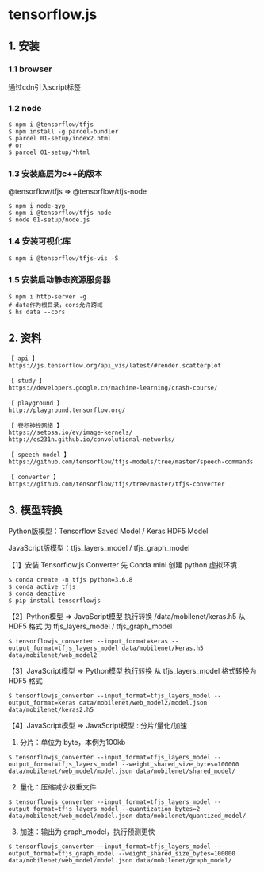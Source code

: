 # tensorflow.js
## 1. 安装
### 1.1 browser
通过cdn引入script标签
### 1.2 node
```
$ npm i @tensorflow/tfjs
$ npm install -g parcel-bundler
$ parcel 01-setup/index2.html
# or
$ parcel 01-setup/*html
```
### 1.3 安装底层为c++的版本
@tensorflow/tfjs => @tensorflow/tfjs-node
```
$ npm i node-gyp
$ npm i @tensorflow/tfjs-node
$ node 01-setup/node.js
```
### 1.4 安装可视化库
```
$ npm i @tensorflow/tfjs-vis -S
```

### 1.5 安装启动静态资源服务器
```
$ npm i http-server -g
# data作为根目录，cors允许跨域
$ hs data --cors
```

## 2. 资料
```
【 api 】
https://js.tensorflow.org/api_vis/latest/#render.scatterplot

【 study 】
https://developers.google.cn/machine-learning/crash-course/

【 playground 】
http://playground.tensorflow.org/

【 卷积神经网络 】
https://setosa.io/ev/image-kernels/
http://cs231n.github.io/convolutional-networks/

【 speech model 】
https://github.com/tensorflow/tfjs-models/tree/master/speech-commands

【 converter 】
https://github.com/tensorflow/tfjs/tree/master/tfjs-converter

```

## 3. 模型转换

Python版模型：Tensorflow Saved Model / Keras HDF5 Model

JavaScript版模型：tfjs_layers_model / tfjs_graph_model


【1】安装 Tensorflow.js Converter 先 Conda mini 创建 python 虚拟环境
```
$ conda create -n tfjs python=3.6.8
$ conda active tfjs
$ conda deactive
$ pip install tensorflowjs
```

【2】Python模型 => JavaScript模型
执行转换 /data/mobilenet/keras.h5 从 HDF5 格式 为 tfjs_layers_model / tfjs_graph_model
```
$ tensorflowjs_converter --input_format=keras --output_format=tfjs_layers_model data/mobilenet/keras.h5 data/mobilenet/web_model2
```

【3】JavaScript模型 => Python模型
执行转换 从 tfjs_layers_model 格式转换为 HDF5 格式
```
$ tensorflowjs_converter --input_format=tfjs_layers_model --output_format=keras data/mobilenet/web_model2/model.json data/mobilenet/keras2.h5
```

【4】JavaScript模型 => JavaScript模型 : 分片/量化/加速

1. 分片：单位为 byte，本例为100kb

```
$ tensorflowjs_converter --input_format=tfjs_layers_model --output_format=tfjs_layers_model --weight_shared_size_bytes=100000 data/mobilenet/web_model/model.json data/mobilenet/shared_model/
```
2. 量化：压缩减少权重文件

```
$ tensorflowjs_converter --input_format=tfjs_layers_model --output_format=tfjs_layers_model --quantization_bytes=2 data/mobilenet/web_model/model.json data/mobilenet/quantized_model/
```
3. 加速：输出为 graph_model，执行预测更快

```
$ tensorflowjs_converter --input_format=tfjs_layers_model --output_format=tfjs_graph_model --weight_shared_size_bytes=100000 data/mobilenet/web_model/model.json data/mobilenet/graph_model/
```